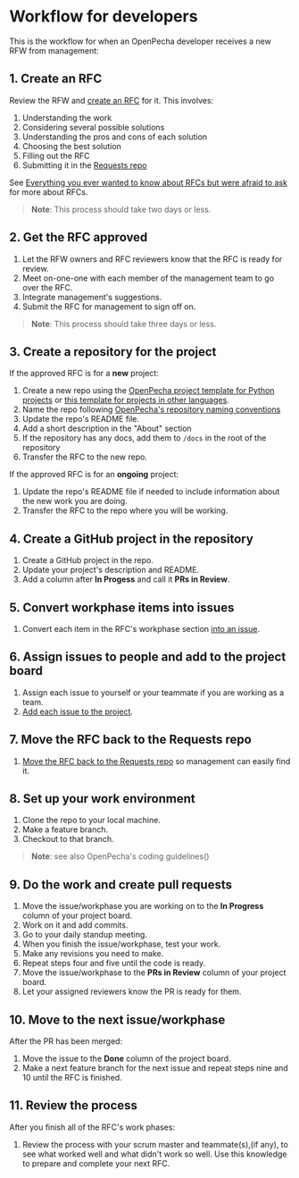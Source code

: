 
# Workflow for developers

This is the workflow for when an OpenPecha developer receives a new RFW from management:

## 1. Create an RFC

Review the RFW and [create an RFC](https://github.com/OpenPecha/Requests/issues/new?assignees=&labels=&template=RFC.md&title=%5BRFC%5D) for it. This involves:

1. Understanding the work
1. Considering several possible solutions
1. Understanding the pros and cons of each solution
1. Choosing the best solution
1. Filling out the RFC
1. Submitting it in the [Requests repo](https://github.com/OpenPecha/Requests/) 

See [Everything you ever wanted to know about RFCs but were afraid to ask](article/rfc-about.md) for more about RFCs.

> **Note**: This process should take two days or less.

## 2. Get the RFC approved

1. Let the RFW owners and RFC reviewers know that the RFC is ready for review.
1. Meet on-one-one with each member of the management team to go over the RFC.
1. Integrate management's suggestions.
1. Submit the RFC for management to sign off on.

> **Note**: This process should take three days or less.

## 3. Create a repository for the project

If the approved RFC is for a **new** project:

1. Create a new repo using the [OpenPecha project template for Python projects](https://github.com/OpenPecha/openpecha-project-template) or [this template for projects in other languages](https://github.com/OpenPecha/new-repo-template).
1. Name the repo following [OpenPecha's repository naming conventions](articles/naming-repos.md)
1. Update the repo's README file.
1. Add a short description in the "About" section
1. If the repository has any docs, add them to `/docs` in the root of the repository
1. Transfer the RFC to the new repo.

If the approved RFC is for an **ongoing** project:

1. Update the repo's README file if needed to include information about the new work you are doing.
1. Transfer the RFC to the repo where you will be working.

## 4. Create a GitHub project in the repository

1. Create a GitHub project in the repo.
1. Update your project's description and README.
1. Add a column after **In Progess** and call it **PRs in Review**.

## 5. Convert workphase items into issues

1. Convert each item in the RFC's workphase section [into an issue](https://docs.github.com/en/issues/tracking-your-work-with-issues/creating-an-issue#creating-an-issue-from-a-task-list-item).

## 6. Assign issues to people and add to the project board

1. Assign each issue to yourself or your teammate if you are working as a team.
1. [Add each issue to the project](https://docs.github.com/en/github-ae@latest/issues/organizing-your-work-with-project-boards/tracking-work-with-project-boards/adding-issues-and-pull-requests-to-a-project-board).

## 7. Move the RFC back to the Requests repo

1. [Move the RFC back to the Requests repo](https://docs.github.com/en/issues/tracking-your-work-with-issues/transferring-an-issue-to-another-repository) so management can easily find it.


## 8. Set up your work environment

1. Clone the repo to your local machine.
1. Make a feature branch.
1. Checkout to that branch.

> **Note**: see also OpenPecha's coding guidelines()

## 9. Do the work and create pull requests

1. Move the issue/workphase you are working on to the **In Progress** column of your project board.
1. Work on it and add commits.
1. Go to your daily standup meeting. 
1. When you finish the issue/workphase, test your work.
1. Make any revisions you need to make.
1. Repeat steps four and five until the code is ready.
1. Move the issue/workphase to the **PRs in Review** column of your project board.
1. Let your assigned reviewers know the PR is ready for them.

## 10. Move to the next issue/workphase

After the PR has been merged:

1. Move the issue to the **Done** column of the project board.
1. Make a next feature branch for the next issue and repeat steps nine and 10 until the RFC is finished.

## 11. Review the process

After you finish all of the RFC's work phases:

1. Review the process with your scrum master and teammate(s),(if any), to see what worked well and what didn't work so well. Use this knowledge to prepare and complete your next RFC.